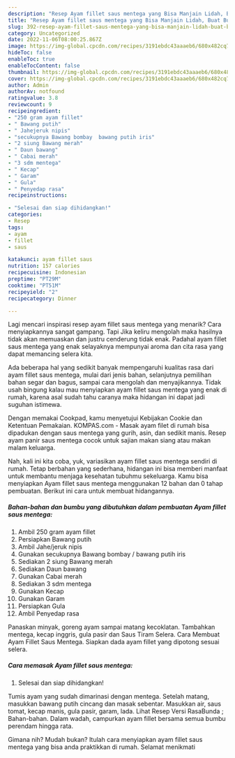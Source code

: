 ```yaml
---
description: "Resep Ayam fillet saus mentega yang Bisa Manjain Lidah, Buat Buka Puasa}"
title: "Resep Ayam fillet saus mentega yang Bisa Manjain Lidah, Buat Buka Puasa}"
slug: 392-resep-ayam-fillet-saus-mentega-yang-bisa-manjain-lidah-buat-buka-puasa
category: Uncategorized
date: 2022-11-06T08:00:25.867Z
image: https://img-global.cpcdn.com/recipes/3191ebdc43aaaeb6/680x482cq70/ayam-fillet-saus-mentega-foto-resep-utama.jpg
hideToc: false
enableToc: true
enableTocContent: false
thumbnail: https://img-global.cpcdn.com/recipes/3191ebdc43aaaeb6/680x482cq70/ayam-fillet-saus-mentega-foto-resep-utama.jpg
cover: https://img-global.cpcdn.com/recipes/3191ebdc43aaaeb6/680x482cq70/ayam-fillet-saus-mentega-foto-resep-utama.jpg
author: Admin
authorAv: notfound
ratingvalue: 3.8
reviewcount: 9
recipeingredient:
- "250 gram ayam fillet"
- " Bawang putih"
- " Jahejeruk nipis"
- "secukupnya Bawang bombay  bawang putih iris"
- "2 siung Bawang merah"
- " Daun bawang"
- " Cabai merah"
- "3 sdm mentega"
- " Kecap"
- " Garam"
- " Gula"
- " Penyedap rasa"
recipeinstructions:

- "Selesai dan siap dihidangkan!"
categories:
- Resep
tags:
- ayam
- fillet
- saus

katakunci: ayam fillet saus 
nutrition: 157 calories
recipecuisine: Indonesian
preptime: "PT29M"
cooktime: "PT51M"
recipeyield: "2"
recipecategory: Dinner

---
```



Lagi mencari inspirasi resep ayam fillet saus mentega yang menarik? Cara menyiapkannya sangat gampang. Tapi Jika keliru mengolah maka hasilnya tidak akan memuaskan dan justru cenderung tidak enak. Padahal ayam fillet saus mentega yang enak selayaknya mempunyai aroma dan cita rasa yang dapat memancing selera kita.


Ada beberapa hal yang sedikit banyak mempengaruhi kualitas rasa dari ayam fillet saus mentega, mulai dari jenis bahan, selanjutnya pemilihan bahan segar dan bagus, sampai cara mengolah dan menyajikannya. Tidak usah bingung kalau mau menyiapkan ayam fillet saus mentega yang enak di rumah, karena asal sudah tahu caranya maka hidangan ini dapat jadi suguhan istimewa.

Dengan memakai Cookpad, kamu menyetujui Kebijakan Cookie dan Ketentuan Pemakaian. KOMPAS.com - Masak ayam filet di rumah bisa dipadukan dengan saus mentega yang gurih, asin, dan sedikit manis. Resep ayam panir saus mentega cocok untuk sajian makan siang atau makan malam keluarga.


Nah, kali ini kita coba, yuk, variasikan ayam fillet saus mentega sendiri di rumah. Tetap berbahan yang sederhana, hidangan ini bisa memberi manfaat untuk membantu menjaga kesehatan tubuhmu sekeluarga. Kamu bisa menyiapkan Ayam fillet saus mentega menggunakan 12 bahan dan 0 tahap pembuatan. Berikut ini cara untuk membuat hidangannya.

<!--inarticleads1-->

##### Bahan-bahan dan bumbu yang dibutuhkan dalam pembuatan Ayam fillet saus mentega:

1. Ambil 250 gram ayam fillet
1. Persiapkan  Bawang putih
1. Ambil  Jahe/jeruk nipis
1. Gunakan secukupnya Bawang bombay / bawang putih iris
1. Sediakan 2 siung Bawang merah
1. Sediakan  Daun bawang
1. Gunakan  Cabai merah
1. Sediakan 3 sdm mentega
1. Gunakan  Kecap
1. Gunakan  Garam
1. Persiapkan  Gula
1. Ambil  Penyedap rasa


Panaskan minyak, goreng ayam sampai matang kecoklatan. Tambahkan mentega, kecap inggris, gula pasir dan Saus Tiram Selera. Cara Membuat Ayam Fillet Saus Mentega. Siapkan dada ayam fillet yang dipotong sesuai selera. 

<!--inarticleads2-->

##### Cara memasak Ayam fillet saus mentega:


1. Selesai dan siap dihidangkan!

Tumis ayam yang sudah dimarinasi dengan mentega. Setelah matang, masukkan bawang putih cincang dan masak sebentar. Masukkan air, saus tomat, kecap manis, gula pasir, garam, lada. Lihat Resep Versi RasaBunda ; Bahan-bahan. Dalam wadah, campurkan ayam fillet bersama semua bumbu perendam hingga rata. 

Gimana nih? Mudah bukan? Itulah cara menyiapkan ayam fillet saus mentega yang bisa anda praktikkan di rumah. Selamat menikmati

